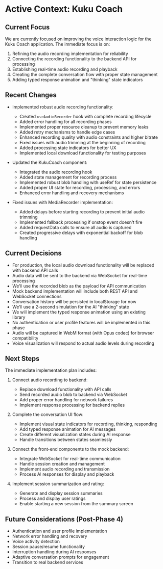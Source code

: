 # Active Context: Kuku Coach

## Current Focus

We are currently focused on improving the voice interaction logic for the Kuku Coach application. The immediate focus is on:

1. Refining the audio recording implementation for reliability
2. Connecting the recording functionality to the backend API for processing
3. Establishing real-time audio recording and playback
4. Creating the complete conversation flow with proper state management
5. Adding typed response animation and "thinking" state indicators

## Recent Changes

- Implemented robust audio recording functionality:
  - Created `useAudioRecorder` hook with complete recording lifecycle
  - Added error handling for all recording phases
  - Implemented proper resource cleanup to prevent memory leaks
  - Added retry mechanisms to handle edge cases
  - Enhanced recording quality with audio constraints and higher bitrate
  - Fixed issues with audio trimming at the beginning of recording
  - Added processing state indicators for better UX
  - Implemented local download functionality for testing purposes

- Updated the KukuCoach component:
  - Integrated the audio recording hook
  - Added state management for recording process
  - Implemented robust blob handling with useRef for state persistence
  - Added proper UI state for recording, processing, and errors
  - Enhanced error handling and recovery mechanisms

- Fixed issues with MediaRecorder implementation:
  - Added delays before starting recording to prevent initial audio trimming
  - Implemented fallback processing if onstop event doesn't fire
  - Added requestData calls to ensure all audio is captured
  - Created progressive delays with exponential backoff for blob handling

## Current Decisions

- For production, the local audio download functionality will be replaced with backend API calls
- Audio data will be sent to the backend via WebSocket for real-time processing
- We'll use the recorded blob as the payload for API communication
- Mock backend implementation will include both REST API and WebSocket connections
- Conversation history will be persisted in localStorage for now
- We'll use a 2-second simulation for the AI "thinking" state
- We will implement the typed response animation using an existing library 
- No authentication or user profile features will be implemented in this phase
- Audio will be captured in WebM format (with Opus codec) for browser compatibility
- Voice visualization will respond to actual audio levels during recording

## Next Steps

The immediate implementation plan includes:

1. Connect audio recording to backend:
   - Replace download functionality with API calls
   - Send recorded audio blob to backend via WebSocket
   - Add proper error handling for network failures
   - Implement response processing for backend replies

2. Complete the conversation UI flow:
   - Implement visual state indicators for recording, thinking, responding
   - Add typed response animation for AI messages
   - Create different visualization states during AI response
   - Handle transitions between states seamlessly

3. Connect the front-end components to the mock backend:
   - Integrate WebSocket for real-time communication
   - Handle session creation and management
   - Implement audio recording and transmission
   - Process AI responses for display and playback

4. Implement session summarization and rating:
   - Generate and display session summaries
   - Process and display user ratings
   - Enable starting a new session from the summary screen

## Future Considerations (Post-Phase 4)

- Authentication and user profile implementation
- Network error handling and recovery
- Voice activity detection
- Session pause/resume functionality
- Interruption handling during AI responses
- Adaptive conversation prompts for engagement
- Transition to real backend services